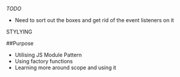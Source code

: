 _TODO_

- Need to sort out the boxes and get rid of the event listeners on it

STYLYING

##Purpose

- Utilising JS Module Pattern
- Using factory functions
- Learning more around scope and using it
